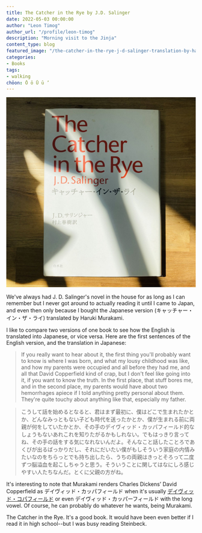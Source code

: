 ```yaml
---
title: The Catcher in the Rye by J.D. Salinger
date: 2022-05-03 00:00:00
author: "Leon Timog"
author_url: "/profile/leon-timog"
description: "Morning visit to the Jinja"
content_type: blog
featured_image: "/the-catcher-in-the-rye-j-d-salinger-translation-by-haruki-murakami.jpg"
categories:
- Books
tags:
- walking
chōon: Ō ō Ū ū ’
---
```

![The Catcher in the Rye by J. D. Salinger](the-catcher-in-the-rye-j-d-salinger-translation-by-haruki-murakami.jpg "The Catcher in the Rye by J. D. Salinger, translated by Haruki Murakami.")

We've always had J. D. Salinger's novel in the house for as long as I can remember but I never got around to actually reading it until I came to Japan, and even then only because I bought the Japanese version (キャッチャー・イン・ザ・ライ) translated by Haruki Murakami.

I like to compare two versions of one book to see how the English is translated into Japanese, or vice versa. Here are the first sentences of the English version, and the translation in Japanese:	

>If you really want to hear about it, the first thing you'll probably want to know is where I was born, and what my lousy childhood was like, and how my parents were occupied and all before they had me, and all that David Copperfield kind of crap, but I don't feel like going into it, if you want to know the truth. In the first place, that stuff bores me, and in the second place, my parents would have about two hemorrhages apiece if I told anything pretty personal about them. They're quite touchy about anything like that, especially my father.

>こうして話を始めるとなると、君はまず最初に、僕はどこで生まれたかとか、どんなみっともない子ども時代を送ったかとか、僕が生まれる前に両親が何をしていたかとか、その手のデイヴィッド・カッパフィールド的なしょうもないあれこれを知りたがるかもしれない。でもはっきり言ってね、その手の話をする気になれないんだよ。そんなこと話したことろであくびが出るばっかりだし、それにだいたい僕がもしそういう家庭の内情みたいなのをちらっとでも持ち出したら、うちの両親はきっとそろって二度ずつ脳溢血を起こしちゃうと思う。そういうことに関してはなにしろ感じやすい人たちなんだ。とくに父親の方がね。

It's interesting to note that Murakami renders Charles Dickens’ David Copperfield as デイヴィッド・カッパフィールド when it's usually [デイヴィッド・コパフィールド](https://ja.wikipedia.org/wiki/%E3%83%87%E3%82%A4%E3%83%B4%E3%82%A3%E3%83%83%E3%83%89%E3%83%BB%E3%82%B3%E3%83%91%E3%83%95%E3%82%A3%E3%83%BC%E3%83%AB%E3%83%89) or even デイヴィッド・カッパーフィールド with the long vowel. Of course, he can probably do whatever he wants, being Murakami.

The Catcher in the Rye. It's a good book. It would have been even better if I read it in high school--but I was busy reading Steinbeck.